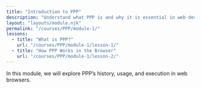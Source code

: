 ```yaml
---
title: "Introduction to PPP"
description: "Understand what PPP is and why it is essential in web development."
layout: "layouts/module.njk"
permalink: "/courses/PPP/module-1/"
lessons:
  - title: "What is PPP?"
    url: "/courses/PPP/module-1/lesson-1/"
  - title: "How PPP Works in the Browser"
    url: "/courses/PPP/module-1/lesson-2/"
---
```


In this module, we will explore PPP’s history, usage, and execution in web browsers.
